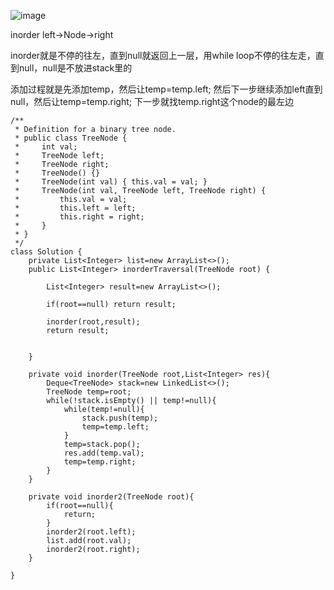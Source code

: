 ![image](https://user-images.githubusercontent.com/59748598/150937547-7872db5f-3237-4621-b72f-c2cfc2084d5d.png)

inorder left->Node->right

inorder就是不停的往左，直到null就返回上一层，用while loop不停的往左走，直到null，null是不放进stack里的

添加过程就是先添加temp，然后让temp=temp.left;  然后下一步继续添加left直到null，然后让temp=temp.right; 下一步就找temp.right这个node的最左边


```` 
/**
 * Definition for a binary tree node.
 * public class TreeNode {
 *     int val;
 *     TreeNode left;
 *     TreeNode right;
 *     TreeNode() {}
 *     TreeNode(int val) { this.val = val; }
 *     TreeNode(int val, TreeNode left, TreeNode right) {
 *         this.val = val;
 *         this.left = left;
 *         this.right = right;
 *     }
 * }
 */
class Solution {
    private List<Integer> list=new ArrayList<>();
    public List<Integer> inorderTraversal(TreeNode root) {
        
        List<Integer> result=new ArrayList<>();
        
        if(root==null) return result;
        
        inorder(root,result);
        return result;
      
        
    }
    
    private void inorder(TreeNode root,List<Integer> res){
        Deque<TreeNode> stack=new LinkedList<>();
        TreeNode temp=root;
        while(!stack.isEmpty() || temp!=null){
            while(temp!=null){
                stack.push(temp);
                temp=temp.left;
            }
            temp=stack.pop();
            res.add(temp.val);
            temp=temp.right;
        }
    }

    private void inorder2(TreeNode root){
        if(root==null){
            return;
        }        
        inorder2(root.left);
        list.add(root.val);
        inorder2(root.right);        
    }

}
````





